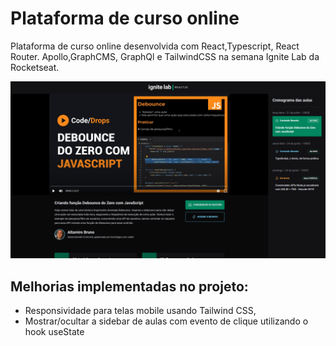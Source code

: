 
<h1>Plataforma de curso online</h1>
  
<p>Plataforma de curso online desenvolvida com React,Typescript, React Router. Apollo,GraphCMS, GraphQl e TailwindCSS na semana Ignite Lab da Rocketseat.</p>

![plataforma de curso online](./src/assets/screenshot.png)

<h2>Melhorias implementadas no projeto: </h2>

<ul>
  <li>Responsividade para telas mobile usando Tailwind CSS,</li>
  <li>Mostrar/ocultar a sidebar de aulas com evento de clique utilizando o hook useState</li>
</ul>



